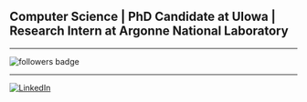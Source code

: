 ## Computer Science | PhD Candidate at UIowa | Research Intern at Argonne National Laboratory

---
![followers badge](https://img.shields.io/badge/followers-17-blue)

---
[![LinkedIn](https://img.shields.io/badge/-LinkedIn-blue?style=flat&logo=Linkedin&logoColor=white)]([https://linkedin.com](https://www.linkedin.com/in/mdhasanur-rahman/))
